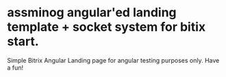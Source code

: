 # assminog angular'ed landing template + socket system for bitix start.
Simple Bitrix Angular Landing page for angular testing purposes only.
Have a fun!
